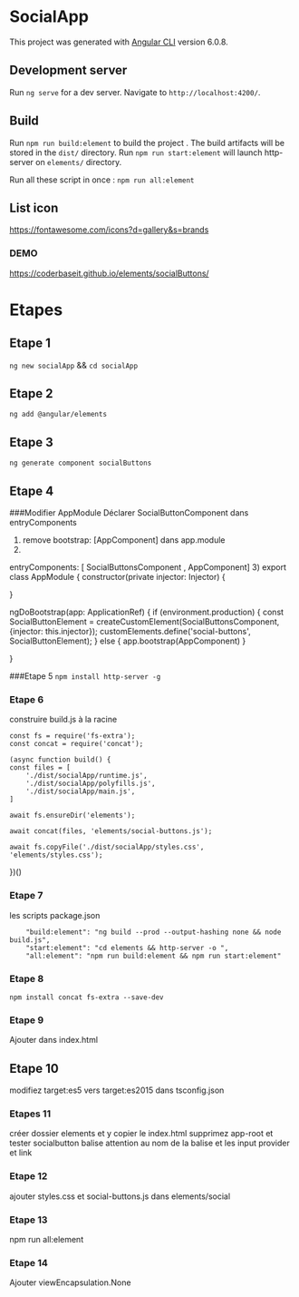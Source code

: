 # SocialApp

This project was generated with [Angular CLI](https://github.com/angular/angular-cli) version 6.0.8.

## Development server

Run `ng serve` for a dev server. Navigate to `http://localhost:4200/`. 


## Build

Run `npm run build:element` to build the project .
The build artifacts will be stored in the `dist/` directory.
Run `npm run start:element` will launch     http-server on `elements/` directory.

Run all these script in once : `npm run all:element`


## List icon 
https://fontawesome.com/icons?d=gallery&s=brands

### DEMO 

https://coderbaseit.github.io/elements/socialButtons/

# Etapes
## Etape 1
`ng new socialApp` && `cd socialApp`
## Etape 2
`ng add @angular/elements`
## Etape 3
`ng generate component socialButtons`
## Etape 4


###Modifier AppModule
Déclarer SocialButtonComponent dans entryComponents
1)  remove bootstrap: [AppComponent] dans app.module
2) 
entryComponents: [ SocialButtonsComponent , AppComponent]
3) 
export class AppModule  {
  constructor(private injector: Injector) {

  }

  ngDoBootstrap(app: ApplicationRef) {
    if (environment.production) {
      const SocialButtonElement = createCustomElement(SocialButtonsComponent, {injector: this.injector});
      customElements.define('social-buttons', SocialButtonElement);
    }
    else {
    app.bootstrap(AppComponent)
  }

}

###Etape 5 
`npm install http-server -g`

### Etape 6 
construire build.js à la racine 

    const fs = require('fs-extra');
    const concat = require('concat');

    (async function build() {
    const files = [
        './dist/socialApp/runtime.js',
        './dist/socialApp/polyfills.js',
        './dist/socialApp/main.js',
    ]

    await fs.ensureDir('elements');

    await concat(files, 'elements/social-buttons.js');

    await fs.copyFile('./dist/socialApp/styles.css', 'elements/styles.css');

})()

### Etape 7 
les scripts package.json 

        "build:element": "ng build --prod --output-hashing none && node build.js",
        "start:element": "cd elements && http-server -o ",
        "all:element": "npm run build:element && npm run start:element"

### Etape 8 
    npm install concat fs-extra --save-dev
### Etape 9 
 Ajouter dans index.html   <link rel="stylesheet" href="https://use.fontawesome.com/releases/v5.1.1/css/all.css">
## Etape 10 
modifiez target:es5 vers target:es2015 dans tsconfig.json
### Etapes 11
créer dossier elements et y copier le index.html 
supprimez app-root et tester socialbutton balise attention au nom de la balise et les input provider et link 
### Etape 12
ajouter styles.css et social-buttons.js dans elements/social
### Etape 13 
npm run all:element 
### Etape 14 
Ajouter viewEncapsulation.None 
